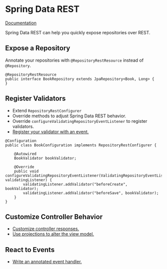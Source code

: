 # Spring Data REST

[Documentation][]

Spring Data REST can help you quickly expose repositories over REST.

## Expose a Repository

Annotate your repositories with `@RepositoryRestResource` instead of
`@Repository`.

```
@RepositoryRestResource
public interface BookRepository extends JpaRepository<Book, Long> {
}
```

## Register Validators

* Extend `RepositoryRestConfigurer`
* Override methods to adjust Spring Data REST behavior.
* Override `configureValidatingRepositoryEventListener` to register validators.
* [Register your validator with an event.][Events]

```
@Configuration
public class BookConfiguration implements RepositoryRestConfigurer {

    @Autowired
    BookValidator bookValidator;

    @Override
    public void configureValidatingRepositoryEventListener(ValidatingRepositoryEventListener validatingListener) {
        validatingListener.addValidator("beforeCreate", bookValidator);
        validatingListener.addValidator("beforeSave", bookValidator);
    }
}
```

## Customize Controller Behavior

* [Customize controller responses.][Response Handlers]
* [Use projections to alter the view model.][Projections]

## React to Events

* [Write an annotated event handler.][Annotated Event Handler]

[Documentation]: https://docs.spring.io/spring-data/rest/docs/current/reference/html/
[Registering Validators]: https://docs.spring.io/spring-data/rest/docs/3.1.4.RELEASE/reference/html/#_assigning_validators_manually
[Events]: https://docs.spring.io/spring-data/rest/docs/3.1.4.RELEASE/reference/html/#events
[Response Handlers]: https://docs.spring.io/spring-data/rest/docs/current/reference/html/#customizing-sdr.overriding-sdr-response-handlers
[Projections]: https://docs.spring.io/spring-data/rest/docs/current/reference/html/#projections-excerpts
[Annotated Event Handler]: https://docs.spring.io/spring-data/rest/docs/current/reference/html/#_writing_an_annotated_handler
